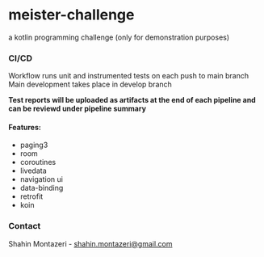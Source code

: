 # meister-challenge
a kotlin programming challenge (only for demonstration purposes) 

### CI/CD
Workflow runs unit and instrumented tests on each push to main branch
Main development takes place in develop branch

**Test reports will be uploaded as artifacts at the end of each pipeline and can be reviewd under pipeline summary**

#### Features:
* paging3
* room
* coroutines
* livedata
* navigation ui
* data-binding
* retrofit
* koin

### Contact
Shahin Montazeri - shahin.montazeri@gmail.com
